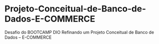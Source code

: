 # Projeto-Conceitual-de-Banco-de-Dados-E-COMMERCE
Desafio do BOOTCAMP DIO Refinando um Projeto Conceitual de Banco de Dados – E-COMMERCE
